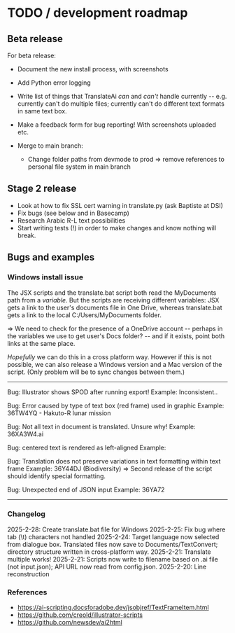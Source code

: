 # TODO / development roadmap

## Beta release 
For beta release:
* Document the new install process, with screenshots
* Add Python error logging

* Write list of things that TranslateAi *can* and *can't* handle currently -- e.g. currently can't do multiple files; currently can't do different text formats in same text box.
* Make a feedback form for bug reporting! With screenshots uploaded etc.
* Merge to main branch:
    * Change folder paths from devmode to prod => remove references to personal file system in main branch

## Stage 2 release
* Look at how to fix SSL cert warning in translate.py (ask Baptiste at DSI)
* Fix bugs (see below and in Basecamp)
* Research Arabic R-L text possibilities
* Start writing tests (!) in order to make changes and know nothing will break.

## Bugs and examples

### Windows install issue

The JSX scripts and the translate.bat script both read the MyDocuments path from a *variable*. But the scripts are receiving different variables: JSX gets a link to the user's documents file in One Drive, whereas translate.bat gets a link to the local C:/Users/MyDocuments folder.

=> We need to check for the presence of a OneDrive account -- perhaps in the variables we use to get user's Docs folder? -- and if it exists, point both links at the same place.

*Hopefully* we can do this in a cross platform way. However if this is not possible, we can also release a Windows version and a Mac version of the script. (Only problem will be to sync changes between them.)

---

Bug: Illustrator shows SPOD after running export!
Example: Inconsistent..

Bug: Error caused by type of text box (red frame) used in graphic
Example: 36TW4YQ - Hakuto-R lunar mission

Bug: Not all text in document is translated. Unsure why!
Example: 36XA3W4.ai

Bug: centered text is rendered as left-aligned
Example:

Bug: Translation does not preserve variations in text formatting within text frame
Example: 36Y44DJ (Biodiversity)
=> Second release of the script should identify special formatting.

Bug: Unexpected end of JSON input
Example: 36YA72

---
### Changelog
2025-2-28: Create translate.bat file for Windows
2025-2-25: Fix bug where tab (\t) characters not handled
2025-2-24: Target language now selected from dialogue box. Translated files now save to Documents/TextConvert; directory structure written in cross-platform way.
2025-2-21: Translate multiple works!
2025-2-21: Scripts now write to filename based on .ai file (not input.json); API URL now read from config.json.
2025-2-20: Line reconstruction

### References
* https://ai-scripting.docsforadobe.dev/jsobjref/TextFrameItem.html
* https://github.com/creold/illustrator-scripts
* https://github.com/newsdev/ai2html